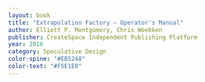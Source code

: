 ```yaml
---
layout: book 
title: "Extrapolation Factory — Operator's Manual"
author: Elliott P. Montgomery, Chris Woebken 
publisher: CreateSpace Independent Publishing Platform
year: 2016
category: Speculative Design
color-spine: "#EB5248"
color-text: "#F5E1E0"
---
```

